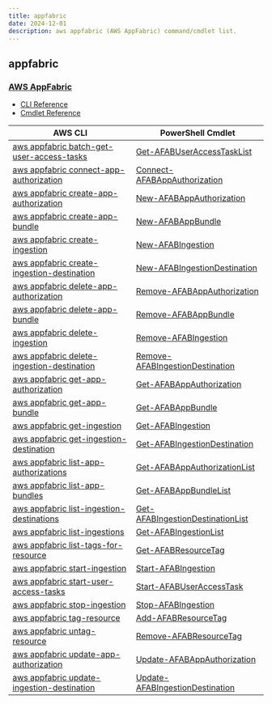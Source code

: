 ```yaml
---
title: appfabric
date: 2024-12-01
description: aws appfabric (AWS AppFabric) command/cmdlet list.
---
```


## appfabric

### [AWS AppFabric](https://aws.amazon.com/appfabric/)

* [CLI Reference](https://awscli.amazonaws.com/v2/documentation/api/latest/reference/appfabric/index.html)
* [Cmdlet Reference](https://docs.aws.amazon.com/powershell/latest/reference/items/AppFabric_cmdlets.html)

|AWS CLI|PowerShell Cmdlet|
|----|----|
|[aws appfabric batch-get-user-access-tasks](https://awscli.amazonaws.com/v2/documentation/api/latest/reference/appfabric/batch-get-user-access-tasks.html)|[Get-AFABUserAccessTaskList](https://docs.aws.amazon.com/powershell/latest/reference/items/Get-AFABUserAccessTaskList.html)|
|[aws appfabric connect-app-authorization](https://awscli.amazonaws.com/v2/documentation/api/latest/reference/appfabric/connect-app-authorization.html)|[Connect-AFABAppAuthorization](https://docs.aws.amazon.com/powershell/latest/reference/items/Connect-AFABAppAuthorization.html)|
|[aws appfabric create-app-authorization](https://awscli.amazonaws.com/v2/documentation/api/latest/reference/appfabric/create-app-authorization.html)|[New-AFABAppAuthorization](https://docs.aws.amazon.com/powershell/latest/reference/items/New-AFABAppAuthorization.html)|
|[aws appfabric create-app-bundle](https://awscli.amazonaws.com/v2/documentation/api/latest/reference/appfabric/create-app-bundle.html)|[New-AFABAppBundle](https://docs.aws.amazon.com/powershell/latest/reference/items/New-AFABAppBundle.html)|
|[aws appfabric create-ingestion](https://awscli.amazonaws.com/v2/documentation/api/latest/reference/appfabric/create-ingestion.html)|[New-AFABIngestion](https://docs.aws.amazon.com/powershell/latest/reference/items/New-AFABIngestion.html)|
|[aws appfabric create-ingestion-destination](https://awscli.amazonaws.com/v2/documentation/api/latest/reference/appfabric/create-ingestion-destination.html)|[New-AFABIngestionDestination](https://docs.aws.amazon.com/powershell/latest/reference/items/New-AFABIngestionDestination.html)|
|[aws appfabric delete-app-authorization](https://awscli.amazonaws.com/v2/documentation/api/latest/reference/appfabric/delete-app-authorization.html)|[Remove-AFABAppAuthorization](https://docs.aws.amazon.com/powershell/latest/reference/items/Remove-AFABAppAuthorization.html)|
|[aws appfabric delete-app-bundle](https://awscli.amazonaws.com/v2/documentation/api/latest/reference/appfabric/delete-app-bundle.html)|[Remove-AFABAppBundle](https://docs.aws.amazon.com/powershell/latest/reference/items/Remove-AFABAppBundle.html)|
|[aws appfabric delete-ingestion](https://awscli.amazonaws.com/v2/documentation/api/latest/reference/appfabric/delete-ingestion.html)|[Remove-AFABIngestion](https://docs.aws.amazon.com/powershell/latest/reference/items/Remove-AFABIngestion.html)|
|[aws appfabric delete-ingestion-destination](https://awscli.amazonaws.com/v2/documentation/api/latest/reference/appfabric/delete-ingestion-destination.html)|[Remove-AFABIngestionDestination](https://docs.aws.amazon.com/powershell/latest/reference/items/Remove-AFABIngestionDestination.html)|
|[aws appfabric get-app-authorization](https://awscli.amazonaws.com/v2/documentation/api/latest/reference/appfabric/get-app-authorization.html)|[Get-AFABAppAuthorization](https://docs.aws.amazon.com/powershell/latest/reference/items/Get-AFABAppAuthorization.html)|
|[aws appfabric get-app-bundle](https://awscli.amazonaws.com/v2/documentation/api/latest/reference/appfabric/get-app-bundle.html)|[Get-AFABAppBundle](https://docs.aws.amazon.com/powershell/latest/reference/items/Get-AFABAppBundle.html)|
|[aws appfabric get-ingestion](https://awscli.amazonaws.com/v2/documentation/api/latest/reference/appfabric/get-ingestion.html)|[Get-AFABIngestion](https://docs.aws.amazon.com/powershell/latest/reference/items/Get-AFABIngestion.html)|
|[aws appfabric get-ingestion-destination](https://awscli.amazonaws.com/v2/documentation/api/latest/reference/appfabric/get-ingestion-destination.html)|[Get-AFABIngestionDestination](https://docs.aws.amazon.com/powershell/latest/reference/items/Get-AFABIngestionDestination.html)|
|[aws appfabric list-app-authorizations](https://awscli.amazonaws.com/v2/documentation/api/latest/reference/appfabric/list-app-authorizations.html)|[Get-AFABAppAuthorizationList](https://docs.aws.amazon.com/powershell/latest/reference/items/Get-AFABAppAuthorizationList.html)|
|[aws appfabric list-app-bundles](https://awscli.amazonaws.com/v2/documentation/api/latest/reference/appfabric/list-app-bundles.html)|[Get-AFABAppBundleList](https://docs.aws.amazon.com/powershell/latest/reference/items/Get-AFABAppBundleList.html)|
|[aws appfabric list-ingestion-destinations](https://awscli.amazonaws.com/v2/documentation/api/latest/reference/appfabric/list-ingestion-destinations.html)|[Get-AFABIngestionDestinationList](https://docs.aws.amazon.com/powershell/latest/reference/items/Get-AFABIngestionDestinationList.html)|
|[aws appfabric list-ingestions](https://awscli.amazonaws.com/v2/documentation/api/latest/reference/appfabric/list-ingestions.html)|[Get-AFABIngestionList](https://docs.aws.amazon.com/powershell/latest/reference/items/Get-AFABIngestionList.html)|
|[aws appfabric list-tags-for-resource](https://awscli.amazonaws.com/v2/documentation/api/latest/reference/appfabric/list-tags-for-resource.html)|[Get-AFABResourceTag](https://docs.aws.amazon.com/powershell/latest/reference/items/Get-AFABResourceTag.html)|
|[aws appfabric start-ingestion](https://awscli.amazonaws.com/v2/documentation/api/latest/reference/appfabric/start-ingestion.html)|[Start-AFABIngestion](https://docs.aws.amazon.com/powershell/latest/reference/items/Start-AFABIngestion.html)|
|[aws appfabric start-user-access-tasks](https://awscli.amazonaws.com/v2/documentation/api/latest/reference/appfabric/start-user-access-tasks.html)|[Start-AFABUserAccessTask](https://docs.aws.amazon.com/powershell/latest/reference/items/Start-AFABUserAccessTask.html)|
|[aws appfabric stop-ingestion](https://awscli.amazonaws.com/v2/documentation/api/latest/reference/appfabric/stop-ingestion.html)|[Stop-AFABIngestion](https://docs.aws.amazon.com/powershell/latest/reference/items/Stop-AFABIngestion.html)|
|[aws appfabric tag-resource](https://awscli.amazonaws.com/v2/documentation/api/latest/reference/appfabric/tag-resource.html)|[Add-AFABResourceTag](https://docs.aws.amazon.com/powershell/latest/reference/items/Add-AFABResourceTag.html)|
|[aws appfabric untag-resource](https://awscli.amazonaws.com/v2/documentation/api/latest/reference/appfabric/untag-resource.html)|[Remove-AFABResourceTag](https://docs.aws.amazon.com/powershell/latest/reference/items/Remove-AFABResourceTag.html)|
|[aws appfabric update-app-authorization](https://awscli.amazonaws.com/v2/documentation/api/latest/reference/appfabric/update-app-authorization.html)|[Update-AFABAppAuthorization](https://docs.aws.amazon.com/powershell/latest/reference/items/Update-AFABAppAuthorization.html)|
|[aws appfabric update-ingestion-destination](https://awscli.amazonaws.com/v2/documentation/api/latest/reference/appfabric/update-ingestion-destination.html)|[Update-AFABIngestionDestination](https://docs.aws.amazon.com/powershell/latest/reference/items/Update-AFABIngestionDestination.html)|

